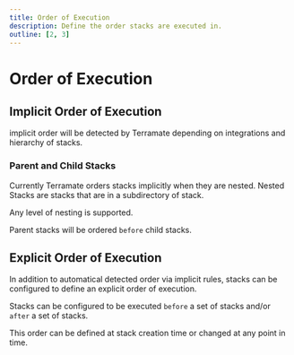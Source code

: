 ```yaml
---
title: Order of Execution
description: Define the order stacks are executed in.
outline: [2, 3]
---
```


# Order of Execution

## Implicit Order of Execution

implicit order will be detected by Terramate depending on integrations and hierarchy of stacks.

### Parent and Child Stacks

Currently Terramate orders stacks implicitly when they are nested.
Nested Stacks are stacks that are in a subdirectory of stack.

Any level of nesting is supported.

Parent stacks will be ordered `before` child stacks.

## Explicit Order of Execution

In addition to automatical detected order via implicit rules, stacks can be configured to define an explicit order of execution.

Stacks can be configured to be executed `before` a set of stacks and/or `after` a set of stacks.

This order can be defined at stack creation time or changed at any point in time.
